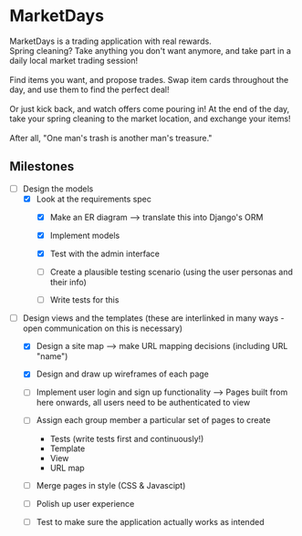 # MarketDays
MarketDays is a trading application with real rewards.<br/> 
Spring cleaning? Take anything you don't want anymore, and take part in a daily local market trading session! <br/> <br/> 
Find items you want, and propose trades. Swap item cards throughout the day, and use them to find the perfect deal! <br/> <br/> 
Or just kick back, and watch offers come pouring in! At the end of the day, take your spring cleaning to the market location, and exchange your items! <br/> <br/> 
After all, "One man's trash is another man's treasure." <br/> 

## Milestones

- [ ] Design the models
  - [X] Look at the requirements spec
	- [X] Make an ER diagram --> translate this into Django's ORM
	- [X] Implement models 
    - [X] Test with the admin interface
    - [ ] Create a plausible testing scenario (using the user personas and their info)
    - [ ] Write tests for this
	

- [ ] Design views and the templates (these are interlinked in many ways - open communication on this is necessary)
	- [X] Design a site map --> make URL mapping decisions (including URL "name")
	- [X] Design and draw up wireframes of each page
	- [ ] Implement user login and sign up functionality --> 
		Pages built from here onwards, all users need to be authenticated to view
	- [ ] Assign each group member a particular set of pages to create
		- Tests (write tests first and continuously!)
		- Template
		- View
		- URL map
	- [ ] Merge pages in style (CSS & Javascipt)
	- [ ] Polish up user experience
	- [ ] Test to make sure the application actually works as intended



